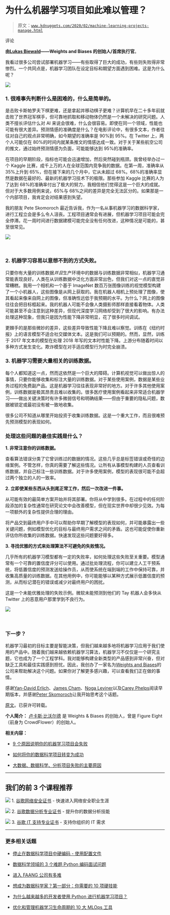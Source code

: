# 为什么机器学习项目如此难以管理？

> 原文：[`www.kdnuggets.com/2020/02/machine-learning-projects-manage.html`](https://www.kdnuggets.com/2020/02/machine-learning-projects-manage.html)

评论

**由[Lukas Biewald](https://twitter.com/l2k)——Weights and Biases 的创始人/首席执行官**。

我看过很多公司尝试部署机器学习——有些取得了巨大的成功，有些则失败得非常惨烈。一个共同点是，机器学习团队在设定目标和期望方面遇到困难。这是为什么呢？

![](img/cea8236a453e807ed5a339d72d25f435.png)

### 1\. 很难事先判断什么是困难的，什么是简单的。

是击败卡斯帕罗夫下棋更难，还是拿起并移动棋子更难？计算机早在二十多年前就击败了世界冠军棋手，但可靠地抓取和移动物体仍然是一个未解决的研究问题。人类不擅长评估什么对 AI 来说会很难，什么会很容易。即使在同一个领域，性能也可能有很大差异。预测情感的准确度是什么？在电影评论中，有很多文本，作者往往对自己的观点非常明确，如今期望的准确率是 90%到 95%。在 Twitter 上，两个人可能仅在 80%的时间内就某条推文的情感达成一致。对于关于某些航空公司的推文，通过始终预测情感为负面，可能能够达到 95%的准确率。

在项目的早期阶段，指标也可能会迅速增加，然后突然碰到瓶颈。我曾经举办过一个 Kaggle 比赛，成千上万的人在全球范围内竞争我的数据。在第一周，准确率从 35%上升到 65%，但在接下来的几个月中，它从未超过 68%。68%的准确率显然是数据在最好的、最新的机器学习技术下的极限。那些参加 Kaggle 比赛的人为了达到 68%的准确率付出了极大的努力，我相信他们觉得这是一个巨大的成就。但对于大多数用例来说，65%与 68%之间的差异是完全无法区分的。如果那是一个内部项目，我肯定会对结果感到失望。

我的朋友 Pete Skomoroch 最近告诉我，作为一名从事机器学习的数据科学家，进行工程立会是多么令人沮丧。工程项目通常会有进展，但机器学习项目可能会完全停滞。花一周时间进行数据建模可能完全没有任何改进，这种情况是可能的，甚至很常见。

![](img/344aa757e20c4a4556bec5285d52dfaf.png)

‍

### 2\. 机器学习容易以意想不到的方式失败。

只要你有大量的训练数据*并且*生产环境中的数据与训练数据非常相似，机器学习通常能表现良好。人类在从训练数据中泛化方面非常出色，但我们对这一点的直觉非常糟糕。我用一个相机和一个基于 ImageNet 数百万张图像训练的视觉模型构建了一个小机器人，这些图像是从网上获取的。我在机器人相机上预处理了图像，使其看起来像来自网上的图像，但准确性远低于我预期的水平。为什么？网上的图像往往会把目标框起来。我的机器人可能不会像人类摄影师那样直接看着物体。人类可能甚至不会注意到这种差异，但现代深度学习网络却受到了很大的影响。有办法处理这种现象，但我只是因为性能下降非常明显，花了很多时间调试。

更棘手的是那些微妙的差异，这些差异导致性能下降且难以察觉。训练在《纽约时报》上的语言模型不适合社交媒体文本。这是我们可以预期的。然而，显然，训练于 2017 年文本的模型在处理 2018 年写的文本时性能下降。上游分布随着时间以多种方式发生变化。欺诈模型在对手适应模型行为时完全崩溃。

### 3\. 机器学习需要大量相关的训练数据。

每个人都知道这一点，然而这依然是一个巨大的障碍。计算机视觉可以做出惊人的事情，只要你能够收集和标注大量的训练数据。对于某些使用案例，数据是某些业务过程的免费副产品。这是机器学习往往表现非常好的地方。对于许多其他使用案例，训练数据是极其昂贵且难以收集的。很多医疗使用案例看起来非常适合机器学习——做出关键决策时有许多微弱信号和明确结果——但由于重要的隐私问题，数据被锁定或最初没有被一致地收集。

很多公司不知道从哪里开始投资于收集训练数据。这是一个重大工作，而且很难预先预测模型的表现如何。

### 处理这些问题的最佳实践是什么？

**1\. 非常注意你的训练数据。**

查看算法错误分类了它曾训练过的数据的情况。这些几乎总是标签错误或奇怪的边缘案例。不管怎样，你真的需要了解这些情况。让所有从事模型构建的人员查看训练数据，并自己标注一些训练数据。对于许多使用案例，模型的表现很可能不会超过两个独立的人的一致率。

**2\. 立即使某些东西从头到尾正常工作，然后一次改进一件事。**

从可能有效的最简单方案开始并将其部署。你将从中学到很多。在过程中的任何阶段添加的复杂性通常在研究论文中会改善模型，但在现实世界中却很少见效。为每一项额外的复杂性提供合理的理由。

将产品交到最终用户手中可以帮助你早期了解模型的表现如何，并可能暴露出一些关键问题，例如模型优化的目标与最终用户需求之间的矛盾。这也可能促使你重新评估你所收集的训练数据。快速发现这些问题要好得多。

**3\. 寻找优雅的方式来处理算法不可避免的失败情况。**

几乎所有的机器学习模型都有一定的失败率，如何处理这些失败至关重要。模型通常有一个可靠的置信度评分可以使用。通过批处理流程，你可以建立人工干预系统，将低置信度的预测发送给操作员，从而使系统在端到端的工作中保持可靠，并收集高质量的训练数据。在其他用例中，你可能能够以某种方式展示低置信度的预测，从而标记潜在的错误或减少对最终用户的困扰。

这是一个未能优雅处理的失败示例。微软未能预测到他们的 Tay 机器人会多快从 Twitter 上的恶意用户那里学到不良行为。

‍![](img/82515c2a691c6c6dc75ff4e3cf64a1ee.png)

‍

### 下一步？‍

机器学习最初的目标主要是智能决策，但我们越来越多地将机器学习应用于我们使用的产品中。随着我们越来越依赖机器学习算法，机器学习不仅仅是一个研究主题，它也成为了一个工程学科。我对能够构建全新类型的产品感到非常兴奋，但对缺乏工具和最佳实践感到担忧。因此，我创办了一家名为[Weights and Biases](http://wandb.com/)的公司来帮助解决这个问题。如果你对了解更多感兴趣，可以查看我们正在做的事情。

感谢[Yan-David Erlich](https://medium.com/u/6e3bf872645a?source=post_page-----8e9b9cf49641----------------------)、[James Cham](https://medium.com/u/86a8b1c606a8?source=post_page-----8e9b9cf49641----------------------)、[Noga Leviner](https://medium.com/u/585926b0286?source=post_page-----8e9b9cf49641----------------------)以及[Carey Phelps](https://medium.com/u/569a4293d9d2?source=post_page-----8e9b9cf49641----------------------)阅读早期版本，并感谢[Peter Skomoroch](https://medium.com/u/5f3569495efc?source=post_page-----8e9b9cf49641----------------------)让我开始思考这个话题。

[原文](https://medium.com/@l2k/why-are-machine-learning-projects-so-hard-to-manage-8e9b9cf49641)。已获许可转载。

**个人简介：** [卢卡斯·比沃尔德](https://twitter.com/l2k) 是 Weights & Biases 的创始人，曾是 Figure Eight（前身为 CrowdFlower）的创始人。

**相关内容：**

+   [9 个原因说明你的机器学习项目会失败](https://www.kdnuggets.com/2018/07/why-machine-learning-project-fail.html)

+   [如何将你的数据科学项目转变为成功](https://www.kdnuggets.com/2017/07/olavlaudy-turn-data-science-projects-into-success.html)

+   [大数据、数据科学、分析项目失败的主要原因](https://www.kdnuggets.com/2016/12/top-reasons-big-data-science-analytics-fail.html)

* * *

## 我们的前 3 个课程推荐

![](img/0244c01ba9267c002ef39d4907e0b8fb.png) 1\. [谷歌网络安全证书](https://www.kdnuggets.com/google-cybersecurity) - 快速进入网络安全职业生涯

![](img/e225c49c3c91745821c8c0368bf04711.png) 2\. [谷歌数据分析专业证书](https://www.kdnuggets.com/google-data-analytics) - 提升你的数据分析技能

![](img/0244c01ba9267c002ef39d4907e0b8fb.png) 3\. [谷歌 IT 支持专业证书](https://www.kdnuggets.com/google-itsupport) - 支持你组织的 IT 需求

* * *

### 更多相关话题

+   [停止在数据科学项目中硬编码 - 使用配置文件](https://www.kdnuggets.com/2023/06/stop-hard-coding-data-science-project-config-files-instead.html)

+   [数据科学领域的 3 个难题 Python 编码面试问题](https://www.kdnuggets.com/2023/03/3-hard-python-coding-interview-questions-data-science.html)

+   [进入 FAANG 公司有多难](https://www.kdnuggets.com/2023/05/hard-get-faang-companies.html)

+   [想成为数据科学家？第一部分：你需要的 10 项硬技能](https://www.kdnuggets.com/want-to-become-a-data-scientist-part-1-10-hard-skills-you-need)

+   [为什么越来越多的开发者使用 Python 进行机器学习项目？](https://www.kdnuggets.com/2022/01/developers-python-machine-learning-projects.html)

+   [优化和管理机器学习生命周期的 10 大 MLOps 工具](https://www.kdnuggets.com/2022/10/top-10-mlops-tools-optimize-manage-machine-learning-lifecycle.html)
